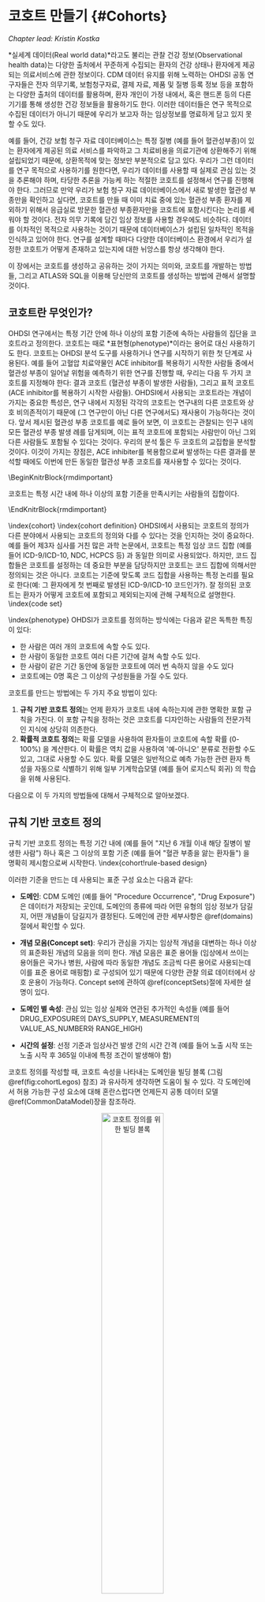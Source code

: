 # 코호트 만들기 {#Cohorts}

*Chapter lead: Kristin Kostka*

*실세계 데이터(Real world data)*라고도 불리는 관찰 건강 정보(Observational health data)는 다양한 출처에서 꾸준하게 수집되는 환자의 건강 상태나 환자에게 제공되는 의료서비스에 관한 정보이다. CDM 데이터 유지를 위해 노력하는 OHDSI 공동 연구자들은 전자 의무기록, 보험청구자료, 결제 자료, 제품 및 질병 등록 정보 등을 포함하는 다양한 출처의 데이터를 활용하며, 환자 개인이 가정 내에서, 혹은 핸드폰 등의 다른 기기를 통해 생성한 건강 정보들을 활용하기도 한다. 이러한 데이터들은 연구 목적으로 수집된 데이터가 아니기 때문에 우리가 보고자 하는 임상정보를 명료하게 담고 있지 못할 수도 있다.

예를 들어, 건강 보험 청구 자료 데이터베이스는 특정 질병 (예를 들어 혈관성부종)이 있는 환자에게 제공된 의료 서비스를 파악하고 그 치료비용을 의료기관에 상환해주기 위해 설립되었기 때문에, 상환목적에 맞는 정보만 부분적으로 담고 있다. 우리가 그런 데이터를 연구 목적으로 사용하기를 원한다면, 우리가 데이터를 사용할 때 실제로 관심 있는 것을 추론해야 하며, 타당한 추론을 가능케 하는 적절한 코호트를 설정해서 연구를 진행해야 한다. 그러므로 만약 우리가 보험 청구 자료 데이터베이스에서 새로 발생한 혈관성 부종만을 확인하고 싶다면, 코호트를 만들 때 이미 치료 중에 있는 혈관성 부종 환자를 제외하기 위해서 응급실로 방문한 혈관성 부종환자만을 코호트에 포함시킨다는 논리를 세워야 할 것이다. 전자 의무 기록에 담긴 임상 정보를 사용할 경우에도 비슷하다. 데이터를 이차적인 목적으로 사용하는 것이기 때문에 데이터베이스가 설립된 일차적인 목적을 인식하고 있어야 한다. 연구를 설계할 때마다 다양한 데이터베이스 환경에서 우리가 설정한 코호트가 어떻게 존재하고 있는지에 대한 뉘앙스를 항상 생각해야 한다.

이 장에서는 코호트를 생성하고 공유하는 것이 가지는 의미와, 코호트를 개발하는 방법들, 그리고 ATLAS와 SQL을 이용해 당신만의 코호트를 생성하는 방법에 관해서 설명할 것이다.

## 코호트란 무엇인가?

OHDSI 연구에서는 특정 기간 안에 하나 이상의 포함 기준에 속하는 사람들의 집단을 코호트라고 정의한다. 코호트는 때로 *표현형(phenotype)*이라는 용어로 대신 사용하기도 한다. 코호트는 OHDSI 분석 도구를 사용하거나 연구를 시작하기 위한 첫 단계로 사용된다. 예를 들어 고혈압 치료약물인 ACE inhibitor를 복용하기 시작한 사람들 중에서 혈관성 부종이 일어날 위험을 예측하기 위한 연구를 진행할 때, 우리는 다음 두 가지 코호트를 지정해야 한다: 결과 코호트 (혈관성 부종이 발생한 사람들), 그리고 표적 코호트 (ACE inhibitor를 복용하기 시작한 사람들). OHDSI에서 사용되는 코호트라는 개념이 가지는 중요한 특성은, 연구 내에서 지정된 각각의 코호트는 연구내의 다른 코호트와 상호 비의존적이기 때문에 (그 연구만이 아닌 다른 연구에서도) 재사용이 가능하다는 것이다. 앞서 제시된 혈관성 부종 코호트를 예로 들어 보면, 이 코호트는 관찰되는 인구 내의 모든 혈관성 부종 발생 례를 담게되며, 이는 표적 코호트에 포함되는 사람만이 아닌 그외 다른 사람들도 포함될 수 있다는 것이다. 우리의 분석 툴은 두 코호트의 교집합을 분석할 것이다. 이것이 가지는 장점은, ACE inhibiter를 복용함으로써 발생하는 다른 결과를 분석할 때에도 이번에 만든 동일한 혈관성 부종 코호트를 재사용할 수 있다는 것이다.

\BeginKnitrBlock{rmdimportant}<div class="rmdimportant">코호트는 특정 시간 내에 하나 이상의 포함 기준을 만족시키는 사람들의 집합이다.
</div>\EndKnitrBlock{rmdimportant}

\index{cohort} \index{cohort definition}
OHDSI에서 사용되는 코호트의 정의가 다른 분야에서 사용되는 코호트의 정의와 다를 수 있다는 것을 인지하는 것이 중요하다. 예를 들어 제3자 심사를 거친 많은 과학 논문에서, 코호트는 특정 임상 코드 집합 (예를 들어 ICD-9/ICD-10, NDC, HCPCS 등) 과 동일한 의미로 사용되었다. 하지만, 코드 집합들은 코호트를 설정하는 데 중요한 부분을 담당하지만 코호트는 코드 집합에 의해서만 정의되는 것은 아니다. 코호트는 기준에 맞도록 코드 집합을 사용하는 특정 논리를 필요로 한다(예: 그 환자에게 첫 번째로 발생된 ICD-9/ICD-10 코드인가?). 잘 정의된 코호트는 환자가 어떻게 코호트에 포함되고 제외되는지에 관해 구체적으로 설명한다.
\index{code set}

\index{phenotype}
OHDSI가 코호트를 정의하는 방식에는 다음과 같은 독특한 특징이 있다:

- 한 사람은 여러 개의 코호트에 속할 수도 있다.
- 한 사람이 동일한 코호트 여러 다른 기간에 걸쳐 속할 수도 있다.
- 한 사람이 같은 기간 동안에 동일한 코호트에 여러 번 속하지 않을 수도 있다
- 코호트에는 0명 혹은 그 이상의 구성원들을 가질 수도 있다.

코호트를 만드는 방법에는 두 가지 주요 방법이 있다:

1. **규칙 기반 코호트 정의**는 언제 환자가 코호트 내에 속하는지에 관한 명확한 포함 규칙을 가진다. 이 포함 규칙을 정하는 것은 코호트를 디자인하는 사람들의 전문가적인 지식에 상당히 의존한다.
2. **확률적 코호트 정의**는 확률 모델을 사용하여 환자들이 코호트에 속할 확률 (0-100%) 을 계산한다. 이 확률은 역치 값을 사용하여 '예-아니오' 분류로 전환할 수도 있고, 그대로 사용할 수도 있다. 확률 모델은 일반적으로 예측 가능한 관련 환자 특성을 자동으로 식별하기 위해 일부 기계학습모델 (예를 들어 로지스틱 회귀) 의 학습을 위해 사용된다.

다음으로 이 두 가지의 방법들에 대해서 구체적으로 알아보겠다. 

## 규칙 기반 코호트 정의

규칙 기반 코호트 정의는 특정 기간 내에 (예를 들어 "지난 6 개월 이내 해당 질병이 발생한 사람") 하나 혹은 그 이상의 포함 기준 (예를 들어 "혈관 부종을 앓는 환자들") 을 명확히 제시함으로써 시작한다. \index{cohort!rule-based design}

이러한 기준을 만드는 데 사용되는 표준 구성 요소는 다음과 같다:

- **도메인**: CDM 도메인 (예를 들어 "Procedure Occurrence", "Drug Exposure")은 데이터가 저장되는 곳인데, 도메인의 종류에 따라 어떤 유형의 임상 정보가 담길지, 어떤 개념들이 담길지가 결정된다. 도메인에 관한 세부사항은 \@ref(domains)절에서 확인할 수 있다.

- **개념 모음(Concept set)**: 우리가 관심을 가지는 임상적 개념을 대변하는 하나 이상의 표준화된 개념의 모음을 의미 한다. 개념 모음은 표준 용어들 (임상에서 쓰이는 용어들은 국가나 병원, 사람에 따라 동일한 개념도 조금씩 다른 용어로 사용되는데 이를 표준 용어로 매핑함) 로 구성되어 있기 때문에 다양한 관찰 의료 데이터에서 상호 운용이 가능하다. Concept set에 관하여 \@ref(conceptSets)절에 자세한 설명이 있다.

- **도메인 별 속성**: 관심 있는 임상 실체와 연관된 추가적인 속성들 (예를 들어 DRUG_EXPOSURE의 DAYS_SUPPLY, MEASUREMENT의 VALUE_AS_NUMBER와 RANGE_HIGH)

- **시간의 설정**: 선정 기준과 임상사건 발생 간의 시간 간격 (예를 들어 노출 시작 또는 노출 시작 후 365일 이내에 특정 조건이 발생해야 함)

코호트 정의를 작성할 때, 코호트 속성을 나타내는 도메인을 빌딩 블록 (그림 \@ref(fig:cohortLegos) 참조) 과 유사하게 생각하면 도움이 될 수 있다. 각 도메인에서 허용 가능한 구성 요소에 대해 혼란스럽다면 언제든지 공통 데이터 모델 \@ref(CommonDataModel)장을 참조하라.

<div class="figure" style="text-align: center">
<img src="images/Cohorts/cohort-legos.png" alt="코호트 정의를 위한 빌딩 블록" width="50%" />
<p class="caption">(\#fig:cohortLegos)코호트 정의를 위한 빌딩 블록</p>
</div>

코호트 정의를 작성할 때, 다음과 같은 질문에 답할 수 있어야 한다:

- *코호트 진입 시간을 정의하는 초기 이벤트는 무엇인가?*
- *초기 이벤트에는 어떤 포함 기준이 적용되는가?*
- *코호트 종료 시간을 정의하는 것은 무엇인가?*

**코호트 진입 이벤트**: 코호트 진입 이벤트(초기 이벤트)는 사람들이 코호트에 진입하는 **코호트 기준시점(cohort index date)** 로 정의된다. 코호트 진입 이벤트는 약물 노출(Drug exposure), 질병 상태(conditions), 절차(procedures), 측정(measurements) 및 방문(visits)과 같은 CDM에 기록된 모든 사건일 수 있다. 초기 이벤트는 데이터가 저장되는 CDM 도메인(예를 들어 PROCEDURS_OCCURRENCE, DRUG_EXPOSURE 등), 임상 활동을 식별하기 위해 구축된 개념 모음 (예를 들어 질병 상태에 대한 SNOMED 코드, 약물에 대한 RxNorm 코드) 및 기타 특정 속성들 (예를 들어 발생 연령, 첫 진단 / 절차 등, 지정된 시작 및 종료 날짜, 방문 유형 등) 에 의해 정의된다. 진입 이벤트를 가진 사람들의 집합을 **초기 사건 코호트 initial event cohort** 라고 한다. \index{cohort!entry event}

**포함 기준**: 포함 기준은 초기 이벤트 코호트에 적용되어 코호트에 진입할 사람들을 추가적으로 제한한다. 각 포함 기준을 만들 때는 데이터가 저장되는 CDM 도메인, 컨셉 모음, 도메인 별 속성 (예를 들어 days supply, 방문 유형) 및 코호트 색인 날짜에 관한 시간 논리를 결정해야 한다. **적격 코호트(qualifying cohort)** 는 초기 이벤트 코호트에서 모든 포함 기준을 충족하는 사람들의 집합으로 정의한다. \index{cohort!inclusion criteria}

**코호트 종료 기준**: 코호트 종료 이벤트는 한 사람이 더 이상 코호트 자격 요건을 갖추지 못했을 때를 의미한다. 코호트 종료는 관찰 기간이 끝났을 때, 초기 진입 이벤트로부터 일정한 시간이 경과했을 때 혹은 마지막 이벤트가 발생했을 때 등 여러 방법으로 정의할 수 있다. 코호트 종료 기준에 따라 한 사람의 오랜시간에 걸친 기록 중에서 특정한 기간이 선정기준에 맞아 코호트에 한 번 포함된 후에 또 다른 기간이 코호트 선정기간에 맞아 다시 코호트에 포함되는 등 한 사람의 관찰이 하나의 코호트에 여러 번 속할 수 있다.\index{cohort!exit criteria}

\BeginKnitrBlock{rmdimportant}<div class="rmdimportant">OHDSI 도구에는 포함 기준과 제외 기준이 구분되지 않는다. 모든 기준은 포함 기준으로 설정해야 한다. 예를 들어 ‘사전 고혈압 환자 제외’라는 제외 기준을 ‘사전 고혈압 발생이 0인 사람들 포함’이라는 포함 기준으로 설정해야 한다.
</div>\EndKnitrBlock{rmdimportant}

## 개념 모음 {#conceptSets}

\index{concept set}

개념 모음을 구성하는 개념들은 다양한 다른 분석들에서 재사용이 가능하다. 개념 모음은 관찰 연구들에서 종종 사용되는 표준화된 컴퓨터 코드라고 생각해도 된다. 개념 모음은 다음 특성들을 포함하고 있다:

- **Exclude**: 개념 모음으로부터 해당 개념과 해당 개념의 하위 개념들을 제외하라.
- **Descendants**: 이 개념 뿐만 아니라 모든 하위 항목 개념들을 고려하라.
- **Mapped**: 표준화되지 않은 개념들도 검색하라.

예를 들어 표 \@ref(tab:conceptSetExpression)과 같이 개념 모음은 두 개의 개념들을 포함할 수 있다. 여기서 우리는 [4329847](http://athena.ohdsi.org/search-terms/terms/4329847) ("Myocardial infarction") 과 그 모든 하위 개념들을 포함했고, [314666](http://athena.ohdsi.org/search-terms/terms/314666) ("Old myocardial infarction") 과 그 모든 하위 개념들은 제외했다.

Table: (\#tab:conceptSetExpression) 개념 모음의 예시

| Concept Id | Concept Name | Excluded | Descendants | Mapped |
| ---------- |:------------ | -------- | ----------- | ------ |
| 4329847    | Myocardial infarction | NO | YES | NO |
| 314666     | Old myocardial infarction | YES | YES | NO |

그림 \@ref(fig:conceptSet)에서 볼 수 있다시피, "Myocardial infarction" 과 그 모든 하위 개념들을 포함할 것이고, 하위 개념들 중에서 "Old myocardial infarction" 와 그 모든 하위 개념들은 제외할 것이다. 결과적으로 거의 100개 정도의 표준 개념들을 포함한 개념 모음이 만들어졌다. 이 표준 개념들은 다양한 데이터베이스에서 사용되는 수백 개의 소스 코드 (예를 들어 ICD-9, ICD-10) 를 반영한다.

<div class="figure" style="text-align: center">
<img src="images/Cohorts/conceptSet.png" alt="&quot;Myocardial infaction&quot;와 그 하위 개념을 포함하지만 &quot;Old myocardial infarction&quot;과 그 하위 개념은 제외하는 개념 모음" width="100%" />
<p class="caption">(\#fig:conceptSet)"Myocardial infaction"와 그 하위 개념을 포함하지만 "Old myocardial infarction"과 그 하위 개념은 제외하는 개념 모음</p>
</div>

## 확률적 코호트 정의

규칙 기반 코호트 정의는 코호트 정의를 수행할 때 널리 사용되는 방법이다. 그러나 코호트를 만들기 위해 전문가끼리의 합의를 이루는 것은 매우 많은 시간이 소요되는 일이다. 확률적 코호트 정의는 코호트 속성의 효율적인 선택을 위한 대안적인 기계 구동 방식이다. 이 접근법에서, 지도 기계학습은 코호트를 설계하는 알고리즘이 레이블이 붙은 케이스로부터 학습할 수 있게 한다. 이 알고리즘은 더 나은 코호트 설계를 위해 사용될 것이다. \index{cohort!probabilistic design}

A이 접근 방법을 CDM의 데이터에 적용한 예는 아프로디테(APHRODITE: Automated PHenotype Routine for Observational Definition, Identification, Training and Evaluation) R 패키지이다. 이 패키지는 불완전하게 레이블이 붙은 데이터로부터 학습하는 능력을 결합한 코호트 구축 프레임워크를 제공한다. [@Banda2017APHRODITE] \index{APHRODITE}

[^aphroditeUrl]: https://github.com/OHDSI/Aphrodite

## 코호트 정의 유효성

당신이 코호트를 구축할 때, 다음 중 당신에게 더 중요한 것이 무엇인지 고려하는 것이 필요하다: *코호트 조건에 해당하는 환자를 모두 찾는 것이 더 중요한가? 아니면 당신이 확신할 수 있는 환자들만 찾는 것이 더 중요한가?*

코호트를 구축할 때 당신의 전략은 전문가가 질병을 얼마나 엄격하게 정의하는지에 의존할 것이다. 얻을 수 있는 모든 것을 사용하거나, 최저 공통분모를 사용하거나 이 둘을 절충하는 코호트 정의를 작성할 수 있다. 관심 코호트를 적절하게 연구하기 위해 얼마나 엄격한 임계값을 사용할지는 궁극적으로 연구원의 재량에 달려 있다.

이 장의 시작 부분에서 언급했듯이 코호트 정의는 데이터로부터 관찰하고자 하는 것을 유추하려는 시도이다. 우리는 코호트 정의를 통한 다음의 시도에 성공하였는가? 일반적으로, ‘골드 스탠다드 기준’과 비교함으로써 규칙 기반의 코호트 정의와 확률적 알고리즘의 유효성을 검증할 수 있다. 이에 대해서는 \@ref(ClinicalValidity)장("임상적 타당성") 에서 자세히 설명한다.

### OHDSI의 골드 스탠다드 코호트 라이브러리

커뮤니티를 지원하기 위해서 OHDSI Gold Standard Phenotype Library(GSPL) 그룹이 형성되었다. GSPL 그룹의 목표는 규칙 기반 및 확률적 방법으로 커뮤니티 기반의 코호트 라이브러리를 개발하는 것이다. GSPL은 OHDSI 커뮤니티의 멤버들이 각자의 연구를 위해 커뮤니티가 검증한 코호트를 찾아서 실행시킬 수 있게 하였다. 이 ‘gold standard’ 코호트들은 라이브러리 안에 들어 있다. GSPL과 관련된 추가적인 정보를 얻으려면 OHDSI 작업 그룹 페이지에 문의하라. 이전에 소개되었던 APHRODITE [@Banda2017APHRODITE] 와 PheValuator tool [@Swerdel2019phevaluator] 뿐만 아니라 OHDSI 네트워크에서 전자 의무 기록과 유전 정보를 공유하기 위해 만들어진 eMERGE Phenotype Library [eMERGE](https://emerge.mc.vanderbilt.edu/) [Phenotype Library](https://phekb.org/phenotypes) [@Hripcsak2019eMERGE] 도 해당 작업 그룹에서 다루고 있다. 당신이 코호트를 설계하는 데 관심이 많다면, 이 작업 그룹에 참여해 보아라.
 \index{phenotype library}

[^gsplUrl]: https://www.ohdsi.org/web/wiki/doku.php?id=projects:workgroups:gold-library-wg

## 고혈압 환자 코호트 작성하기

규칙 기반의 접근 방법으로 코호트를 작성해보자. 이번 예제에서는, *고혈압의 초기 치료를 위해 ACE inhibitors 단일 치료를 시작한 환자들* 을 찾을 것이다.

이 연습을 진행하면서 표준 감소 차트와 비슷한 코호트를 작성하게 될 것이다. 그림 \@ref(fig:CohortPractice)은 우리가 어떤 논리로 코호트를 작성할지 보여준다.

<div class="figure" style="text-align: center">
<img src="images/Cohorts/CohortPractice.png" alt="만들고자 하는 코호트의 논리적 구성도" width="100%" />
<p class="caption">(\#fig:CohortPractice)만들고자 하는 코호트의 논리적 구성도</p>
</div>

ATLAS 유저 인터페이스를 사용해서 코호트를 작성해도 되고, 쿼리를 직접 짜도 된다. 이 장에서는 두 가지 방법 모두에 대해 간단히 소개하겠다.

## ATLAS를 이용해 코호트 작성하기

ATLAS를 시작하기 위해 ![](images/Cohorts/cohortdefinition.png) 버튼을 클릭하라. 다음으로 'New cohort' 버튼을 클릭하라. 다음 화면에서 비어 있는 코호트를 확인할 수 있을 것이다. 그림 \@ref(fig:ATLASdefineacohort)에서 당신이 현재 보고 있는 화면을 확인하라.

<div class="figure" style="text-align: center">
<img src="images/Cohorts/ATLAS-defineacohort.png" alt="New Cohort Definition" width="100%" />
<p class="caption">(\#fig:ATLASdefineacohort)New Cohort Definition</p>
</div>

먼저 "New Cohort Definition"로 지정되어 있는 코호트 이름을 다른 이름으로 바꿔 지어 주기를 추천한다. 'New users of ACE inhibitors as first-line monotherapy for hypertension'라고 지으면 적당할 것이다.

\BeginKnitrBlock{rmdimportant}<div class="rmdimportant">ATLAS는 동일한 이름을 가진 두 개의 코호트가 존재하는 것을 허락하지 않는다. 기존에 있던 이름을 사용하려고 하면 에러 메시지가 뜰 것이다.</div>\EndKnitrBlock{rmdimportant}

이름을 정했으면, ![](images/Cohorts/save.png)을 눌러서 코호트를 저장하여라.


### 초기 이벤트 기준

이제 우리는 초기 코호트 이벤트를 정의해야 한다. "Add initial event"를 클릭하라. 어떤 도메인 내에서 기준을 설정할지 결정해야 한다. 초기 코호트 이벤트를 정의하기 위해 어떤 도메인이 필요한지 어떻게 알 수 있을까? 함께 알아보자.

<div class="figure" style="text-align: center">
<img src="images/Cohorts/ATLAS-initialevent.png" alt="초기 이벤트 추가하기" width="100%" />
<p class="caption">(\#fig:ATLASinitialevent)초기 이벤트 추가하기</p>
</div>

그림 \@ref(fig:ATLASinitialevent)에서 볼 수 있듯이 ATLAS는 각 기준들 아래에 설명을 제공한다. 우리가 만약 특정 질병을 진단받은 환자들을 찾으려 한다면 CONDITION_OCCURRENCE 도메인에서 기준을 만들어야 한다. 특정 약물이나 특정 계열의 약물을 복용한 환자를 찾고 싶다면, DRUG_EXPOSURE 도메인에서 기준을 만들어야 한다. 우리는 고혈압의 초치료로 ACE inhibitors 단독요법을 시행한 환자들을 찾고 싶기 때문에, DRUG_EXPOSURE 도메인에서 기준을 만들어야 한다. 그런데 고혈압을 진단받은 환자도 찾아야 하지 않는가? 고혈압과 관련해서는 다른 기준을 만들 것이다. 하지만 고혈압 약물을 복용하기 시작한 날짜가 코호트 시작 날짜로 설정되며, 고혈압 약물을 복용하기 시작한 것이 코호트의 시작 이벤트가 될 것이다. 고혈압의 진단은 *추가적 적격 기준(additional qualifying criteria)*이라고 부른다. 이에 관해서는 뒤에서 다시 설명하겠다. 이제 'Add Drug Exposure'를 클릭하라.

화면은 당신이 선택한 기준에 따라 업데이트되겠지만, 아직 끝난 것은 아니다. 그림 \@ref(fig:ATLASdrugexposure)에서 볼 수 있다시피 ATLAS는 우리가 어떤 약물을 찾고자 하는지 아직 모른다. 우리는 ATLAS에게 어떤 컨셉 모음이 ACE inhibitors와 연관이 있는지 알려주어야 한다.

<div class="figure" style="text-align: center">
<img src="images/Cohorts/ATLAS-drugexposure.png" alt="약물 복용에 관하여 정의하기" width="100%" />
<p class="caption">(\#fig:ATLASdrugexposure)약물 복용에 관하여 정의하기</p>
</div>

### 컨셉 모음 정의하기

ACE inhibitors를 정의하기 위한 대화 상자를 열기 위해 ![](images/Cohorts/downarrow.png)을 클릭하라.

#### 시나리오 1: 당신은 아직 컨셉 모음을 만들지 않았다 {-}

아직 당신의 코호트에 추가할 컨셉 모음을 만들지 않았다면, 이것을 먼저 진행해야 한다. 'Concept set' 탭의 'New Concept Set'을 클릭하여 코호트를 작성하는 데 쓰일 컨셉 모음을 만들 수 있다. 컨셉 모음의 이름을 'Unnamed Concept Set'에서 새로 지어 주어야 한다. 이제 ![](images/Cohorts/search-2.png) 모듈을 통해 ACE inhibitors를 나타내는 컨셉들을 찾아보자. (그림 \@ref(fig:aceinhibitors))

<div class="figure" style="text-align: center">
<img src="images/Cohorts/aceinhibitors.png" alt="용어 찾기 - ACE Inhibitors" width="100%" />
<p class="caption">(\#fig:aceinhibitors)용어 찾기 - ACE Inhibitors</p>
</div>

필요한 용어들을 찾았다면, ![](images/Cohorts/shoppingcart.png)을 클릭함으로써 그 컨셉을 선택할 수 있다. 그림 \@ref(fig:aceinhibitors)의 좌상단의 왼쪽을 향하는 화살표 버튼을 클릭하여 코호트 작성 페이지로 돌아갈 수 있다. 적절한 용어를 찾기 위한 방법은 \@ref(StandardizedVocabularies)장("표준 용어")을 참고하라.

그림 \@ref(fig:aceConceptSetExpression)에서 우리가 선택한 컨셉 모음의 구성을 확인할 수 있다. 우리는 모든 ACE inhibitors 성분들을 선택했으며, 그것들의 하위 개념들도 포함시켰다. 'Included concepts'를 클릭하여 포함된 21,536개의 모든 컨셉들을 확인할 수 있고, 'Included Source Codes'를 클릭하여 모든 소스 코드들을 확인할 수도 있다.

<div class="figure" style="text-align: center">
<img src="images/Cohorts/aceConceptSetExpression.png" alt="ACE inhibitor를 포함한 약물들의 컨셉 모음" width="100%" />
<p class="caption">(\#fig:aceConceptSetExpression)ACE inhibitor를 포함한 약물들의 컨셉 모음</p>
</div>

#### 시나리오 2: 당신은 이미 컨셉 모음을 만들었다{-}

만약 당신이 이미 컨셉 모음을 만들었고, ATLAS에 저장했다면, 'Import Concept Set'을 클릭하라. 그러면 그림 \@ref(fig:ATLASfindyourconcept)에서 볼 수 있다시피 ATLAS의 컨셉 모음 저장소에서 당신의 컨셉 모음을 찾을 수 있는 대화창이 뜬다. 이번 예시에서는 사용자가 ATLAS에 저장되어 있던 컨셉 모음을 이용한다고 가정하자. 사용자는 검색 창에 'ACE inhibitors'를 검색하였고, 검색 내용이 이름에 포함된 컨셉 모음들을 볼 수 있을 것이다. 사용자는 해당하는 컨셉 모음을 클릭하여 선택할 수 있다 (참고로 당신이 컨셉 모음을 선택하면 대화창은 사라진다). Any Drug 칸이 당신이 선택한 컨셉 모음의 이름으로 바뀌어 있다면 성공한 것이다.

<div class="figure" style="text-align: center">
<img src="images/Cohorts/ATLAS-findingyourconcept.png" alt="ATLAS 저장소에서 컨셉 모음을 가져오기" width="100%" />
<p class="caption">(\#fig:ATLASfindyourconcept)ATLAS 저장소에서 컨셉 모음을 가져오기</p>
</div>

### 추가적 초기 이벤트 기준

이제 코호트에 컨셉 모음을 만들어 붙였지만, 아직 끝난 것이 아니다. 당신은 ACE inhibitors를 태어나서 처음 복용한 사람들을 찾고 있다. 이는 ACE inhibitors을 처음 복용한 환자 기록을 찾는 것을 의미한다. 이를 지정하기 위해 당신은 '+Add attribute'를 클릭하여 'Add first exposure criteria'를 선택해야 한다. 당신이 만든 기준의 다른 특성들을 지정할 수 있다는 것을 참고하라. 약물을 복용한 날짜나 나이, 성별 혹은 약물과 관련한 다른 특성들을 지정할 수 있다. 각 도메인에 따라 선택할 수 있는 특성들이 다르다.

선택을 했으면, 창은 자동으로 닫힌다. 선택된 특성은 초기 기준과 같은 칸 안에서 볼 수 있을 것이다 (그림 \@ref(fig:initialEventAce) 참조).

\BeginKnitrBlock{rmdimportant}<div class="rmdimportant">현재 ATLAS 디자인은 활용하기에 약간 혼란스러울 수 있다. 생긴 모양과는 다르게 버튼 ![](images/Cohorts/redX.png)는 'NO'를 의미하는 것이 아니다. 이는 사용자에게 해당 기준을 삭제할 수 있도록 만들어진 버튼이다. 만약 당신이 ![](images/Cohorts/redX.png)를 클릭한다면, 해당 기준은 사라질 것이다. 그러므로 당신의 기준을 사라지지 않은 채 그대로 보존시키고 싶다면, 옆에 ![](images/Cohorts/redX.png) 버튼을 그대로 놔두어야 한다.
</div>\EndKnitrBlock{rmdimportant}

이제 당신은 만족스러운 초기 이벤트를 설정했다. 환자가 처음으로 약물을 복용했다는 사실을 보증하기 위해, 환자 기록을 확인할 수 있는 충분한 기간을 설정해 주면 좋을 것이다. 짧은 관찰 기간을 가진 환자들은 우리가 확인할 수 없는 다른 곳에서 약물을 복용하였을 수도 있다. 우리가 이것을 강제적으로 막을 수는 없지만 index date 이전에 관찰 기간을 설정함으로써 최소한 해당 관찰 기간 동안에는 약물 복용이 이루어지지 않았음을 보증할 수 있다. 이를 위해 관찰 기간을 설정하는 부분이 있으며, 구체적인 관찰 기간을 직접 설정할 수도 있다. 우리는 초기 이벤트 이전에 365일 동안 관찰된 환자를 필요로 한다. 그림 \@ref(fig:initialEventAce)처럼 관찰 기간을 다음과 같이 설정하라: *with continuous observation of 365 days before.* 당신 연구 팀의 재량껏 관찰 기간을 설정하면 된다. 다른 코호트에서는 관찰 기간을 다르게 설정해서 다양한 시도들을 해볼 수 있다. 이는 환자의 과거력에 관한 기간이며, index date 이후의 시간은 포함하지 않는다. 그러므로 우리는 0 dates after index date라고 설정해야 한다. 우리는 생에 처음 ACE inhibitors를 복용한 환자를 찾고 싶기 때문에 *limit initial events to the "earliest event" per person* (한 환자에서 발생한 여러 번의 ACE inhibitor 복용 중, 첫 번째 복용을 초기 이벤트로 설정하는 것) 으로 설정한다.

<div class="figure" style="text-align: center">
<img src="images/Cohorts/initialEventAce.png" alt="Index date 이전에 필요로 하는 관찰 기간 설정하기." width="100%" />
<p class="caption">(\#fig:initialEventAce)Index date 이전에 필요로 하는 관찰 기간 설정하기.</p>
</div>

지금껏 설정한 논리를 한 눈에 보기 위해서 환자의 타임라인을 설정해볼 수 있다.

<div class="figure" style="text-align: center">
<img src="images/Cohorts/EarliestEventExplained.png" alt="기준들이 적용됨에 따라 환자가 코호트에 적합한지 살펴보기" width="100%" />
<p class="caption">(\#fig:EarliestEventExplained)기준들이 적용됨에 따라 환자가 코호트에 적합한지 살펴보기</p>
</div>

그림 \@ref(fig:EarliestEventExplained)에서 각 행은 코호트에 들어올 자격을 갖출 수 있는 환자 개개인을 나타낸다. 그리고 색칠이 된 별들은 환자가 특정 기준을 만족했던 시간을 나타낸다. 추가적인 기준들이 설정될수록 색칠이 된 별들 대신 그 자리에 색칠되지 않은 별들이 그려진 것을 볼 수 있다. 이는 환자가 조건들을 모두 만족하는 이벤트도 가지고 있지만, 그렇지 않은 이벤트도 가지고 있음을 의미한다. 마지막 기준을 그린 그림을 보면 우리는 ACE inhibitors를 처음으로 복용하였으며, 복용 이전에 최소 365일의 관찰 기간을 가진 환자들을 확인할 수 있다. 당신의 코호트를 설계할 때 [OHDSI Forum](http://forums.ohdsi.org)에 참여하는 연구자들의 의견을 참고하면 더 좋을 것이다.

### 포함 기준

코호트 진입 이벤트를 설정했으면, 다음 두 옵션을 통해 추가적 이벤트를 설정할 수 있다: 'Restrict initial events', 그리고 'New inclusion criteria'. 이 두 옵션 사이에는 ATLAS가 사용자에게 어떤 임시 정보를 제공하는가의 차이가 있다. 만약 당신이 기준을 추가하기 위해 'Restrict initial events'를 사용한다면, ATLAS에서 카운트를 생성(generate)할 때, 모든 기준들을 충족시키는 사람의 수를 얻게 될 것이다. 'New inclusion criteria'를 통해 기준을 추가한다면, 추가 포함 기준을 적용하여 손실된 환자 수를 보여주는 감소 차트를 확인할 수 있을 것이다. 당신이 추가한 기준에 의해 얼마나 많은 손실이 발생하는지 보여주는 감소 차트를 확인하는 것은 중요하기 때문에 'New inclusion criteria'를 통해 기준을 추가하는 것이 권장된다. 이를 통해 코호트에 포함되는 환자 수를 급격하게 감소시키는 기준이 무엇인지 확인할 수 있게 된다. 당신은 해당 기준을 완화하여 보다 큰 코호트를 얻을 수 있다. 이것은 궁극적으로 이 코호트를 설계하는 전문가의 재량에 달려있다.

이제 'New inclusion criteria'를 통해 기준들을 추가해보자. 이는 위에서 코호트 기준을 설정한 것과 동일한 방법으로 하면 된다. 특정 기준들을 만들어서 넣은 다음, 특정 속성들을 추가할 수 있을 것이다. 우리가 첫 번째로 추가할 기준은 다음과 같다: *ACE inhibitors 약물을 복용한 시점 이후 0~365일 이내에 최소 1회 고혈압이 발생한 사람.* 'New inclusion criteria'를 클릭한 다음, 그 기준을 설명해줄 수 있는 이름을 정하라. 그래야 나중에 이 코호트를 다시 보았을 때 자신이 무엇을 만들었는지 헷갈리지 않을 것이다.

이 새로운 기준에 이름을 달고 난 다음, "+Add criteria to group" 버튼을 클릭하여 여러 규칙을 담은 기준을 설계하라. 이 버튼은 "Add Initial Event"과 비슷한데, 다만 "+Add criteria to group"의 버튼은 초기 이벤트를 설계하고, 수정하는 버튼이 아니다. 우리는 여기서 여러 개의 기준을 추가할 수 있다. 예를 들어 만약 당신이 질병의 발생을 확인하는 여러 가지 방법을 가지고 있다고 가정하자(예를 들어 CONDITION_OCCURRENCE, 혹은 DRUG_EXPOSURE, 혹은 MEASUREMENT을 사용한 방법). 모두 다른 도메인들이고 각각 다른 기준들을 필요로 하겠지만 특정 조건을 찾는 하나의 기준으로 그룹화할 수 있다. 이 경우에는, 우리는 고혈압의 진단을 찾고 싶기 때문에  "Add condition occurrence"를 선택한다. 여기에 적절한 컨셉 모음을 붙이는 등 초기 이벤트를 설정할 때와 비슷하게 하면 된다. 또한 ACE inhibitor 첫 복용한 날(index date)로 이후 0~365일의 기간을 설정하라. 그림 \@ref(fig:ATLASIC1)와 같이 작성될 수 있을 것이다.

<div class="figure" style="text-align: center">
<img src="images/Cohorts/ATLAS-IC1.png" alt="추가적 포함 기준 1" width="100%" />
<p class="caption">(\#fig:ATLASIC1)추가적 포함 기준 1</p>
</div>

그리고 당신은 환자들을 탐색할 또 다른 기준을 추가하고 싶을 것이다: *with exactly 0 occurrences of hypertension drugs ALL days before and 1 day before index start date(ACE inhibitor 이전에 어떠한 고혈압 약물도 복용하지 않은 사람).* 먼저 "New inclusion criteria"를 클릭해 당신의 기준을 설정한 다음, "+Add criteria to group"을 클릭한다. 이는 DRUG_EXPOSURE의 영역이니 "Add Drug Exposure"를 클릭한 다음, 고혈압 약물의 컨셉 모음을 붙인다. 그리고, index date로부터 ALL days before and 0 days after라는 시간을 설정해준다. exactly 0 occurrence를 선택하였는지 다시 한번 확인하고 그림 \@ref(fig:ATLASIC2)과 같이 잘 만들어졌는지 확인하라.

<div class="figure" style="text-align: center">
<img src="images/Cohorts/ATLAS-IC2.png" alt="추가적 포함 기준 1" width="100%" />
<p class="caption">(\#fig:ATLASIC2)추가적 포함 기준 1</p>
</div>

"having no occurrences"(발생하지 않았다) 라는 말이 왜 "exactly 0 occurrences"(발생 횟수 0회) 라고 쓰이는지 혼란스러울 수 있다. 이는 ATLAS 가 사용하는 규칙이다. ATLAS는 오직 포함 기준만을 사용하고, 제외 기준을 사용하지 않는다. 만약 당신이 어떤 특성을 가진 환자들을 제외하고 싶다면 해당 특성을 0회 가지는 환자들을 포함한다는 말로 대체하여야 한다. 처음에는 헷갈릴 수 있지만 계속 사용하다 보면 이러한 논리가 익숙해질 것이다.

마지막으로 목표 환자군 설정을 위한 기준을 하나 더 추가해야 한다: *with exactly 1 occurrence of hypertension drugs between 0 days before and 7 days after index start date AND can only start one HT drug (an ACE inhibitor) – index date 이후 0~7일 동안 정확히 1회의 고혈압 약물을 복용했으며, 반드시 ACE inhibitor로 고혈압 약물치료를 시작해야 한다.* 먼저 "New inclusion criteria"를 클릭해 당신의 기준을 설정한 다음, "+Add criteria to group"을 클릭한다. 이는 DRUG_EXPOSURE의 영역이니 "Add Drug Exposure"를 클릭한 다음, 고혈압 약물의 컨셉 모음을 붙인다. 그리고 index date 이후 0~7일이라는 시간을 설정해준다. 그림 \@ref(fig:ATLASIC3)를 통해 진행된 모습을 확인하라.

<div class="figure" style="text-align: center">
<img src="images/Cohorts/ATLAS-IC3.png" alt="추가적 포함 기준 3" width="100%" />
<p class="caption">(\#fig:ATLASIC3)추가적 포함 기준 3</p>
</div>

### 코호트 종료 기준

이제 모든 적절한 포함 기준을 추가했다. 다음으로 코호트 종료 기준을 정해야 한다. 사람들이 더 이상 이 코호트에 포함될 자격이 없어질 때는 언제일지 생각해보아야 할 것이다. 이 코호트에서 우리는 약물을 처음 복용한 사람들을 추적한다. 즉, 약물 복용을 중단한 시점에 환자는 코호트에서 나오게 하면 된다. 약물 복용이 중단되는 동안에는 해당 환자에게 무슨 일이 일어나는지 확인할 수 없기 때문이다. 또한 약물 복용 사이에 허용되는 공백 기간을 지정하기 위해 persistence 창에서 기준을 설정할 수 있다. 이 연구에서 전문가들은 약물 복용 사이에 최대 30일의 공백 기간은 허용된다고 결론지었다.

**왜 공백기간이 허용되는가?** 우리는 데이터 세트에서 실제로 이루어지는 일들의 일부만 관찰할 수 있을 뿐이다. 특히 환자의 약물 복용에 관한 정보는 처방전의 기록으로 확인한다. 그리고 처방전을 통해 하루 치 이상의 약을 처방하기 때문에 기록이 비어 있는 시간 동안에도 환자가 약을 복용하고 있다는 합리적 추론이 가능하다.

Event will persist "end of a continuous drug exposure" 를 선택하고, persistence 창에 "allow for a maximum of 30 days"를 추가한 다음 'ACE inhibitor' 컨셉 모음을 추가로 지정해 주면 된다. 그림 \@ref(fig:ATLAScohortexit)를 통해 이를 확인하라.

<div class="figure" style="text-align: center">
<img src="images/Cohorts/cohort-exit.png" alt="코호트 종료 기준" width="100%" />
<p class="caption">(\#fig:ATLAScohortexit)코호트 종료 기준</p>
</div>

이 코호트의 경우 다른 Censoring event는 선택되지 않았다. 하지만 Censoring event를 추가해야 하는 다른 코호트를 만들어야 할 때, 코호트 정의 할 때 다른 속성들을 추가했던 것과 비슷하게 진행하면 된다. 당신은 이제 당신의 코호트를 성공적으로 만들었다. 반드시 ![](images/Cohorts/save.png) 버튼을 눌러라. 축하한다! 코호트를 만드는 것은 OHDSI가 제공하는 툴을 이용하기 위해 가장 중요한 부분이다. 이제 'Export' 탭을 클릭하면 ATLAS에 당신이 정의한 코호트가 SQL코드와 JSON 파일로 저장되어 다른 연구자들과 공유할 수 있다.

## SQL을 사용하여 코호트 구현하기

여기서는 동일한 코호트를 SQL과 R을 통하여 작성하는 방법을 설명할 것이다. 9장에서 설명하였듯이 OHDSI는 SqlRender, DatabaseConnector라는 두 개의 R 패키지를 제공하는데, 이는 SQL의 코드가 다양한 플랫폼에서 실행될 수 있게끔 자동으로 번역해준다.

구체적인 설명을 위해 우리는 SQL 코드를 여러 개의 단계로 나눌 것이고, 각 단계에서는 다음 단계에 필요한 임시 테이블이 생성될 것이다. 이런 설명 방법이 가장 효율적이지는 않겠지만 매우 긴 단일 명령문을 읽는 것보단 쉬울 것이다.

### 데이터베이스에 연결하기

처음으로 우리는 R에 서버에 어떻게 접속하는지 알려주어야 한다. `createConnectionDetails`라는 기능을 가진 [DatabaseConnector](https://ohdsi.github.io/DatabaseConnector/) 패키지를 사용할 것이다. `?createConnectionDetails`를 기입하여 다양한 데이터베이스 관리 시스템(DBMS)에 연결하기 위해 필요한 설정을 확인할 수 있다. 예를 들어 아래의 코드를 이용해 PostgreSQL에 연결할 수 있다:


```r
library(CohortMethod)
connDetails <- createConnectionDetails(dbms = "postgresql",
                                       server = "localhost/ohdsi",
                                       user = "joe",
                                       password = "supersecret")

cdmDbSchema <- "my_cdm_data"
cohortDbSchema <- "scratch"
cohortTable <- "my_cohorts"
```

마지막 3줄은 변수 `cdmDbSchema`, `cohortDbSchema`, 그리고 `cohortTable` 들을 정의한다. 우리는 나중에 이 변수들을 R에게 CDM 포맷의 데이터가 어디에 있으며, 우리가 만든 코호트가 어디에 생성되어야 하는지 알려주기 위해 사용할 것이다. Microsoft SQL Server에서는 `cdmDbSchema <- "my_cdm_data.dbo"`의 예시와 같이 데이터베이스와 스키마 모두를 지정해 주어야 함을 참고하라.

### 컨셉 결정하기

가독성을 위해 R에 필요한 컨셉 아이디들을 정의하고 SQL에 전달한다:


```r
aceI <- c(1308216, 1310756, 1331235, 1334456, 1335471, 1340128, 1341927,
          1342439, 1363749, 1373225)

hypertension <- 316866

allHtDrugs <- c(904542, 907013, 932745, 942350, 956874, 970250, 974166,
                  978555, 991382, 1305447, 1307046, 1307863, 1308216,
                  1308842, 1309068, 1309799, 1310756, 1313200, 1314002,
                  1314577, 1317640, 1317967, 1318137, 1318853, 1319880,
                  1319998, 1322081, 1326012, 1327978, 1328165, 1331235,
                  1332418, 1334456, 1335471, 1338005, 1340128, 1341238,
                  1341927, 1342439, 1344965, 1345858, 1346686, 1346823,
                  1347384, 1350489, 1351557, 1353766, 1353776, 1363053,
                  1363749, 1367500, 1373225, 1373928, 1386957, 1395058,
                  1398937, 40226742, 40235485)
```

### 약물을 처음 복용한 환자 찾기

먼저 각 환자에 대한 ACE inhibitor의 첫 복용을 찾을 것이다:


```r
conn <- connect(connectionDetails)

sql <- "SELECT person_id AS subject_id,
  MIN(drug_exposure_start_date) AS cohort_start_date
INTO #first_use
FROM @cdm_db_schema.drug_exposure
INNER JOIN @cdm_db_schema.concept_ancestor
  ON descendant_concept_id = drug_concept_id
WHERE ancestor_concept_id IN (@ace_i)
GROUP BY person_id;"

renderTranslateExecuteSql(conn,
                          sql,
                          cdm_db_schema = cdmDbSchema,
                          ace_i = aceI)
```

DRUG_EXPOSURE 테이블을 CONCEPT_ANCESTOR 테이블에 조인함으로써 ACE inhibitor를 포함하는 모든 약물을 찾았다는 것을 참고하라.

### 약물 복용 이전 최소 365일 동안 관찰될 수 있었던 환자

OBSERVATION_PERIOD 테이블을 조인하여 약물 복용 이전 최소 365일 동안 관찰될 수 있었던 환자를 선택해야 한다:


```r
sql <- "SELECT subject_id,
  cohort_start_date
INTO #has_prior_obs
FROM #first_use
INNER JOIN @cdm_db_schema.observation_period
  ON subject_id = person_id
    AND observation_period_start_date <= cohort_start_date
    AND observation_period_end_date >= cohort_start_date
WHERE DATEADD(DAY, 365, observation_period_start_date) < cohort_start_date;"

renderTranslateExecuteSql(conn, sql, cdm_db_schema = cdmDbSchema)
```

### 이전에 고혈압을 진단받은 환자

index date로부터 365일 이내에 고혈압 진단을 받은 환자여야 한다:


```r
sql <- "SELECT DISTINCT subject_id,
  cohort_start_date
INTO #has_ht
FROM #has_prior_obs
INNER JOIN @cdm_db_schema.condition_occurrence
  ON subject_id = person_id
    AND condition_start_date <= cohort_start_date
    AND condition_start_date >= DATEADD(DAY, -365, cohort_start_date)
INNER JOIN @cdm_db_schema.concept_ancestor
  ON descendant_concept_id = condition_concept_id
WHERE ancestor_concept_id = @hypertension;"

renderTranslateExecuteSql(conn,
                          sql,
                          cdm_db_schema = cdmDbSchema,
                          hypertension = hypertension)
```

`SELECT DISTINCT`를 사용하여 과거에 여러 번의 고혈압 진단을 받은 환자들이 여러 번의 코호트 진입을 하지 않도록 했다.

### 사전에 받은 치료가 없어야 함

이전에 어떠한 고혈압 약물이라도 복용해서는 안 된다:


```r
sql <- "SELECT subject_id,
  cohort_start_date
INTO #no_prior_ht_drugs
FROM #has_ht
LEFT JOIN (
  SELECT *
  FROM @cdm_db_schema.drug_exposure
  INNER JOIN @cdm_db_schema.concept_ancestor
    ON descendant_concept_id = drug_concept_id
  WHERE ancestor_concept_id IN (@all_ht_drugs)
) ht_drugs
  ON subject_id = person_id
    AND drug_exposure_start_date < cohort_start_date
WHERE person_id IS NULL;"

renderTranslateExecuteSql(conn,
                          sql,
                          cdm_db_schema = cdmDbSchema,
                          all_ht_drugs = allHtDrugs)
```

Left join을 사용했으며, DRUG_EXPOSURE 테이블의 person_id 행만 NULL의 값(일치하는 기록이 없음을 의미)을 가질 수 있도록 허용했다는 것을 참고하라.

### 단독 요법

코호트에 진입하고 첫 1주일 동안은 고혈압 치료 약물을 단 1회만 복용하도록 설정한다:


```r
sql <- "SELECT subject_id,
  cohort_start_date
INTO #monotherapy
FROM #no_prior_ht_drugs
INNER JOIN @cdm_db_schema.drug_exposure
  ON subject_id = person_id
    AND drug_exposure_start_date >= cohort_start_date
    AND drug_exposure_start_date <= DATEADD(DAY, 7, cohort_start_date)
INNER JOIN @cdm_db_schema.concept_ancestor
  ON descendant_concept_id = drug_concept_id
WHERE ancestor_concept_id IN (@all_ht_drugs)
GROUP BY subject_id,
  cohort_start_date
HAVING COUNT(*) = 1;"

renderTranslateExecuteSql(conn,
                          sql,
                          cdm_db_schema = cdmDbSchema,
                          all_ht_drugs = allHtDrugs)
```

### 코호트 종료

이제 코호트 종료 일자를 제외하고 코호트를 완전히 지정했다. 코호트는 노출이 중단되면 종료되도록 정의되며, 노출 사이에 최대 30일의 간격까지는 허용된다. 즉, 약물의 복용 시작뿐만 아니라 ACE inhibitor의 후속 복용에 대해서도 고려한다는 말이다. SQL을 통해 약물의 후속 복용을 고려하여 약물 복용 기간을 정의하는 것은 매우 복잡하다. 운이 좋게도 약물 복용 기간을 효율적으로 만들 수 있는 표준 코드가 작성되었다. 이 코드는 Chris Knoll이 작성했으며 OHDSI 내에서 종종 마법이라고 불리는 코드이기도 하다. 먼저 병합하려는 모든 약물 복용을 포함하는 임시 테이블을 만든다:


```r
sql <- "
  SELECT person_id,
    CAST(1 AS INT) AS concept_id,
    drug_exposure_start_date AS exposure_start_date,
    drug_exposure_end_date AS exposure_end_date
  INTO #exposure
  FROM @cdm_db_schema.drug_exposure
  INNER JOIN @cdm_db_schema.concept_ancestor
    ON descendant_concept_id = drug_concept_id
  WHERE ancestor_concept_id IN (@ace_i);"
renderTranslateExecuteSql(conn,
                          sql,
                          cdm_db_schema = cdmDbSchema,
                          ace_i = aceI)
```

그런 다음 순차적 복용을 병합하기 위한 표준 코드를 실행한다:


```r
sql <- "
SELECT ends.person_id AS subject_id,
	ends.concept_id AS cohort_definition_id,
  MIN(exposure_start_date) AS cohort_start_date,
  ends.era_end_date AS cohort_end_date
INTO #exposure_era
FROM (
  SELECT exposure.person_id,
    exposure.concept_id,
    exposure.exposure_start_date,
    MIN(events.end_date) AS era_end_date
  FROM #exposure exposure
  JOIN (
--cteEndDates
    SELECT person_id,
      concept_id,
      DATEADD(DAY, - 1 * @max_gap, event_date) AS end_date
    FROM (
      SELECT person_id,
        concept_id,
        event_date,
        event_type,
        MAX(start_ordinal) OVER (
          PARTITION BY person_id ,concept_id ORDER BY event_date,
              event_type ROWS UNBOUNDED PRECEDING
          ) AS start_ordinal,
        ROW_NUMBER() OVER (
          PARTITION BY person_id, concept_id ORDER BY event_date,
            event_type
          ) AS overall_ord
      FROM (
-- select the start dates, assigning a row number to each
        SELECT person_id,
          concept_id,
          exposure_start_date AS event_date,
          0 AS event_type,
          ROW_NUMBER() OVER (
            PARTITION BY person_id, concept_id ORDER BY exposure_start_date
            ) AS start_ordinal
        FROM #exposure exposure

        UNION ALL
-- add the end dates with NULL as the row number, padding the end dates by
-- @max_gap to allow a grace period for overlapping ranges.

        SELECT person_id,
          concept_id,
          DATEADD(day, @max_gap, exposure_end_date),
          1 AS event_type,
          NULL
        FROM #exposure exposure
        ) rawdata
    ) events
  WHERE 2 * events.start_ordinal - events.overall_ord = 0
  ) events
  ON exposure.person_id = events.person_id
      AND exposure.concept_id = events.concept_id
      AND events.end_date >= exposure.exposure_end_date
  GROUP BY exposure.person_id,
      exposure.concept_id,
      exposure.exposure_start_date
  ) ends
GROUP BY ends.person_id,
  concept_id,
  ends.era_end_date;"

renderTranslateExecuteSql(conn,
                          sql,
                          cdm_db_schema = cdmDbSchema,
                          max_gap = 30)
```

이 코드는 모든 후속 복용을 병합하며, `max_gap`의 변수를 통해 약물 복용 사이에 허용되는 최대기간을 정의할 수 있다. 그 결과로 작성된 약물 복용 기간은 임시 테이블 `#exposure_era`라고 불리는 임시 테이블에 기록된다. 다음으로 ACE inhibitor 복용 기간을 우리의 기존 코호트에 조인하기만 하면, ACE inhibitor 복용 종료 날짜를 우리의 코호트 종료 날짜로써 사용할 수 있게 된다.


```r
sql <- "SELECT ee.subject_id,
  CAST(1 AS INT) AS cohort_definition_id,
  ee.cohort_start_date,
  ee.cohort_end_date
INTO @cohort_db_schema.@cohort_table
FROM #monotherapy mt
INNER JOIN #exposure_era ee
  ON mt.subject_id = ee.subject_id
    AND mt.cohort_start_date = ee.cohort_start_date;"

renderTranslateExecuteSql(conn,
                          sql,
                          cohort_db_schema = cohortDbSchema,
                          cohort_table = cohortTable)
```

이제 우리가 정의한 최종 코호트를 스키마와 테이블에 저장해야 한다. 우리는 코호트 정의 ID를 1로 설정하여 동일한 테이블에 저장된 다른 코호트들과 구별할 것이다.

### 정리하기

마지막으로, 작성된 임시 테이블을 정리하고 데이터베이스 서버와의 연결을 끊는 것이 좋다:


```r
sql <- "TRUNCATE TABLE #first_use;
DROP TABLE #first_use;

TRUNCATE TABLE #has_prior_obs;
DROP TABLE #has_prior_obs;

TRUNCATE TABLE #has_ht;
DROP TABLE #has_ht;

TRUNCATE TABLE #no_prior_ht_drugs;
DROP TABLE #no_prior_ht_drugs;

TRUNCATE TABLE #monotherapy;
DROP TABLE #monotherapy;

TRUNCATE TABLE #exposure;
DROP TABLE #exposure;

TRUNCATE TABLE #exposure_era;
DROP TABLE #exposure_era;"

renderTranslateExecuteSql(conn, sql)

disconnect(conn)
```


## 요약

\BeginKnitrBlock{rmdsummary}<div class="rmdsummary">- 코호트는 일정 기간 동안 하나 이상의 포함 기준을 만족시키는 사람들의 집합이다.

- 코호트 정의는 특정 코호트를 식별하는 데 사용되는 논리에 대한 설명이다.

- 코호트는 OHDSI 분석 도구 전체에서 사용 (및 재사용) 될 수 있다.

- 코호트를 작성하기 위한 두 가지 주요 접근 방법이 있다: 규칙 기반 정의, 확률적 정의

- 규칙 기반의 코호트 정의는 ATLAS나 SQL을 통해 작성될 수 있다.
</div>\EndKnitrBlock{rmdsummary}

## 예제

#### 전제조건 {-}

첫 번째 예제로, ATLAS에 접근이 필요하다. [http://atlas-demo.ohdsi.org](http://atlas-demo.ohdsi.org)를 통해 접속하거나, 다른 접속방법을 이용해도 된다.

\BeginKnitrBlock{exercise}<div class="exercise"><span class="exercise" id="exr:exerciseCohortsAtlas"><strong>(\#exr:exerciseCohortsAtlas) </strong></span>ATLAS를 이용하여 아래의 기준에 따라 코호트를 작성하라:

- diclofenac을 복용하기 시작한 환자들
- 16세 이상의 환자들
- 약물 복용 이전 최소 365일 간 관찰이 되어 있던 환자들
- 이전에 NSAID(Non-Steroidal Anti-Inflammatory Drug)를 복용하지 않은 환자들
- 이전에 암을 진단받지 않은 환자들
- 약물 복용 중단을 코호트 종료로 정의 (30일 이하의 약물 미복용 기간은 허용)
</div>\EndKnitrBlock{exercise}

#### 전제조건 {-}

두 번째 예제를 수행하기 위해서 \@ref(installR)절에서 설명된 것처럼 R과 R-Studio, 그리고 자바가 설치되어 있다고 가정한다. 또한 아래의 코드를 사용하여 [SqlRender](https://ohdsi.github.io/SqlRender/), [DatabaseConnector](https://ohdsi.github.io/DatabaseConnector/), 그리고 [Eunomia](https://ohdsi.github.io/Eunomia/) 패키지를 설치하라:


```r
install.packages(c("SqlRender", "DatabaseConnector", "devtools"))
devtools::install_github("ohdsi/Eunomia", ref = "v1.0.0")
```

Eunomia 패키지는 당신의 로컬 R 세션에서 수행될 CDM의 데이터를 제공한다. 아래의 코드를 이용하여 연결할 수 있다.


```r
connectionDetails <- Eunomia::getEunomiaConnectionDetails()
```

CDM 데이터베이스 스키마는 ‘main’ 이다.

\BeginKnitrBlock{exercise}<div class="exercise"><span class="exercise" id="exr:exerciseCohortsSql"><strong>(\#exr:exerciseCohortsSql) </strong></span>다음 기준에 따르도록 현재 존재하는 코호트 테이블 안에서 급성 심근경색(Acute Myocardial Infarction) 코호트를 SQL과 R을 이용하여 만들어 보자:

- 심근 경색을 진단받은 사람들 (컨셉 4329847 'Myocardial infarction’과 이것의 그 하위 컨셉들에서 컨셉 314666 'Old myocardial infarction’과 그 모든 하위 컨셉들을 제외하기)
- 입원환자 혹은 응급실 방문 환자만 선택 (컨셉 9201'Inpatient Visit', 9203 'Emergency Room Visit'), 262 'Emergency Room and Inpatient Visit')
</div>\EndKnitrBlock{exercise}

해답은 부록 \@ref(Cohortsanswers)에 있다.
